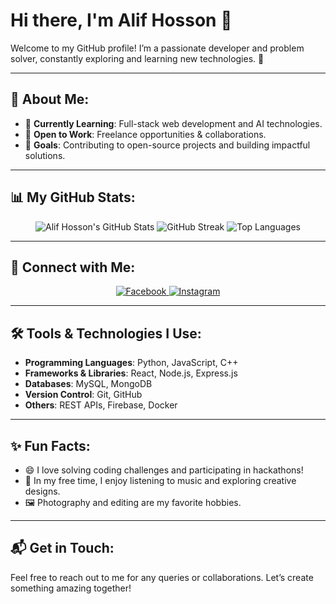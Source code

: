 # Hi there, I'm **Alif Hosson** 👋

Welcome to my GitHub profile! I’m a passionate developer and problem solver, constantly exploring and learning new technologies. 🚀  

---

## 💫 About Me:
- 🌱 **Currently Learning**: Full-stack web development and AI technologies.
- 💼 **Open to Work**: Freelance opportunities & collaborations.
- 🎯 **Goals**: Contributing to open-source projects and building impactful solutions.

---

## 📊 My GitHub Stats:
<div align="center">
  <img src="https://github-readme-stats.vercel.app/api?username=Alifhosson&show_icons=true&theme=radical" alt="Alif Hosson's GitHub Stats" />
  <img src="https://github-readme-streak-stats.herokuapp.com/?user=Alifhosson&theme=radical" alt="GitHub Streak" />
  <img src="https://github-readme-stats.vercel.app/api/top-langs/?username=Alifhosson&layout=compact&theme=radical" alt="Top Languages" />
</div>

---

## 🌟 Connect with Me:
<p align="center">
  <a href="https://facebook.com/Alifhosson.xxx" target="_blank">
    <img src="https://img.shields.io/badge/Facebook-%231877F2.svg?&style=for-the-badge&logo=facebook&logoColor=white" alt="Facebook" />
  </a>
  <a href="https://instagram.com/Alif__Hosson" target="_blank">
    <img src="https://img.shields.io/badge/Instagram-%23E4405F.svg?&style=for-the-badge&logo=instagram&logoColor=white" alt="Instagram" />
  </a>
</p>

---

## 🛠️ Tools & Technologies I Use:
- **Programming Languages**: Python, JavaScript, C++
- **Frameworks & Libraries**: React, Node.js, Express.js
- **Databases**: MySQL, MongoDB
- **Version Control**: Git, GitHub
- **Others**: REST APIs, Firebase, Docker

---

## ✨ Fun Facts:
- 😄 I love solving coding challenges and participating in hackathons!
- 🎵 In my free time, I enjoy listening to music and exploring creative designs.
- 🖼️ Photography and editing are my favorite hobbies.

---

## 📬 Get in Touch:
Feel free to reach out to me for any queries or collaborations. Let’s create something amazing together!
